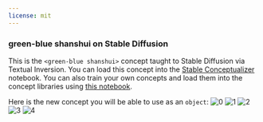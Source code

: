```yaml
---
license: mit
---
```

### green-blue shanshui on Stable Diffusion
This is the `<green-blue shanshui>` concept taught to Stable Diffusion via Textual Inversion. You can load this concept into the [Stable Conceptualizer](https://colab.research.google.com/github/huggingface/notebooks/blob/main/diffusers/stable_conceptualizer_inference.ipynb) notebook. You can also train your own concepts and load them into the concept libraries using [this notebook](https://colab.research.google.com/github/huggingface/notebooks/blob/main/diffusers/sd_textual_inversion_training.ipynb).

Here is the new concept you will be able to use as an `object`:
![<green-blue shanshui> 0](https://huggingface.co/sd-concepts-library/green-blue-shanshui/resolve/main/concept_images/3.jpeg)
![<green-blue shanshui> 1](https://huggingface.co/sd-concepts-library/green-blue-shanshui/resolve/main/concept_images/0.jpeg)
![<green-blue shanshui> 2](https://huggingface.co/sd-concepts-library/green-blue-shanshui/resolve/main/concept_images/1.jpeg)
![<green-blue shanshui> 3](https://huggingface.co/sd-concepts-library/green-blue-shanshui/resolve/main/concept_images/2.jpeg)
![<green-blue shanshui> 4](https://huggingface.co/sd-concepts-library/green-blue-shanshui/resolve/main/concept_images/4.jpeg)


